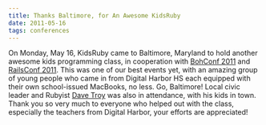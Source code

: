 ```yaml
---
title: Thanks Baltimore, for An Awesome KidsRuby
date: 2011-05-16
tags: conferences
---
```


<p class="article">
	On Monday, May 16, KidsRuby came to Baltimore, Maryland to hold another awesome kids programming class, in cooperation with <a href="http://bohconf.com">BohConf 2011</a> and <a href="http://www.railsconf.com">RailsConf 2011</a>. This was one of our best events yet, with an amazing group of young people who came in from Digital Harbor HS each equipped with their own school-issued MacBooks, no less. Go, Baltimore! Local civic leader and Rubyist <a href="http://davetroy.com/">Dave Troy</a> was also in attendance, with his kids in town. Thank you so very much to everyone who helped out with the class, especially the teachers from Digital Harbor, your efforts are appreciated!
</p>
